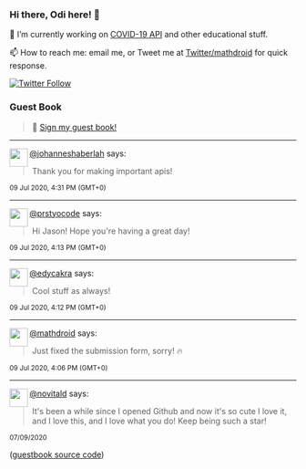 ### Hi there, Odi here! 👋

🔭 I’m currently working on [COVID-19 API](https://github.com/covid-19-api) and other educational stuff.

📫 How to reach me: email me, or Tweet me at [Twitter/mathdroid](https://twitter.com/mathdroid) for quick response.

[![Twitter Follow](https://img.shields.io/twitter/follow/mathdroid?label=Follow&style=social)](https://twitter.com/mathdroid)  


### Guest Book

> 💬 [Sign my guest book!](https://mathdroid.now.sh)

---

<!--START_SECTION:guestbook-->
<a href="https://github.com/johanneshaberlah"><img align="left" width="32" height="32" src="https://www.github.com/johanneshaberlah.png"></a> [@johanneshaberlah](https://github.com/johanneshaberlah) says:

> Thank you for making important apis!

<sup>09 Jul 2020, 4:31 PM (GMT+0)</sup>


---

<a href="https://github.com/prstyocode"><img align="left" width="32" height="32" src="https://www.github.com/prstyocode.png"></a> [@prstyocode](https://github.com/prstyocode) says:

> Hi Jason! Hope you're having a great day!

<sup>09 Jul 2020, 4:13 PM (GMT+0)</sup>


---

<a href="https://github.com/edycakra"><img align="left" width="32" height="32" src="https://www.github.com/edycakra.png"></a> [@edycakra](https://github.com/edycakra) says:

> Cool stuff as always!

<sup>09 Jul 2020, 4:12 PM (GMT+0)</sup>


---

<a href="https://github.com/mathdroid"><img align="left" width="32" height="32" src="https://www.github.com/mathdroid.png"></a> [@mathdroid](https://github.com/mathdroid) says:

> Just fixed the submission form, sorry! 🔥

<sup>09 Jul 2020, 4:06 PM (GMT+0)</sup>


---

<a href="https://github.com/novitald"><img align="left" width="32" height="32" src="https://www.github.com/novitald.png"></a> [@novitald](https://github.com/novitald) says:

> It's been a while since I opened Github and now it's so cute I love it, and I love this, and I love what you do! Keep being such a star!

<sup>07/09/2020</sup>

<!--END_SECTION:guestbook-->
<!--GUESTBOOK_LIST [{"name":"johanneshaberlah","message":"Thank you for making important apis!","date":"09 Jul 2020, 4:31 PM (GMT+0)"},{"name":"prstyocode","message":"Hi Jason! Hope you're having a great day!","date":"09 Jul 2020, 4:13 PM (GMT+0)"},{"name":"edycakra","message":"Cool stuff as always!","date":"09 Jul 2020, 4:12 PM (GMT+0)"},{"name":"mathdroid","message":"Just fixed the submission form, sorry! 🔥","date":"09 Jul 2020, 4:06 PM (GMT+0)"},{"name":"novitald","message":"It's been a while since I opened Github and now it's so cute I love it, and I love this, and I love what you do! Keep being such a star!","date":"07/09/2020"}]-->

([guestbook source code](https://github.com/mathdroid/guestbook))
